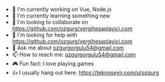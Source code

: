 - 🔭 I'm currently working on Vue, Node.js
- 🌱 I'm currently learning something new
- 👯 I'm looking to collaborate on https://github.com/ozgurg/vergihesaplayici.com
- 🤔 I'm looking for help with https://github.com/ozgurg/vergihesaplayici.com
- 💬 Ask me about ozgurgorgulu54@gmail.com
- 📫 How to reach me: ozgurgorgulu54@gmail.com
- 🎮 Fun fact: I love playing games
- 👍 I usually hang out here: https://teknoseyir.com/u/ozgurg

